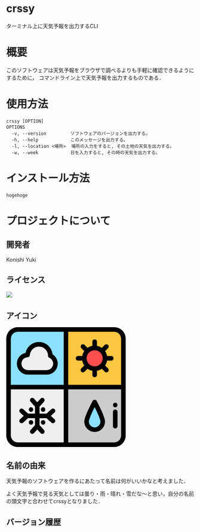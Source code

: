# crssy
ターミナル上に天気予報を出力するCLI

# 概要
このソフトウェアは天気予報をブラウザで調べるよりも手軽に確認できるようにするために，
コマンドライン上で天気予報を出力するものである．

# 使用方法
```
crssy [OPTION]
OPTIONS
  -v, --version         ソフトウェアのバージョンを出力する。
  -h, --help            このメッセージを出力する。
  -l, --location <場所>  場所の入力をすると, その土地の天気を出力する。
  -w, --week            日を入力すると, その時の天気を出力する。
```

# インストール方法
```
hogehoge
```
# プロジェクトについて
## 開発者
Konishi Yuki
## ライセンス
![](https://img.shields.io/github/license/YukiKonishi/crssy)
## アイコン
![width = 50](docs/static/weather-news.png)
## 名前の由来
天気予報のソフトウェアを作るにあたって名前は何がいいかなと考えました．

よく天気予報で見る天気としては曇り・雨・晴れ・雪だな〜と思い，自分の名前の頭文字と合わせてcrssyとなりました．
## バージョン履歴

